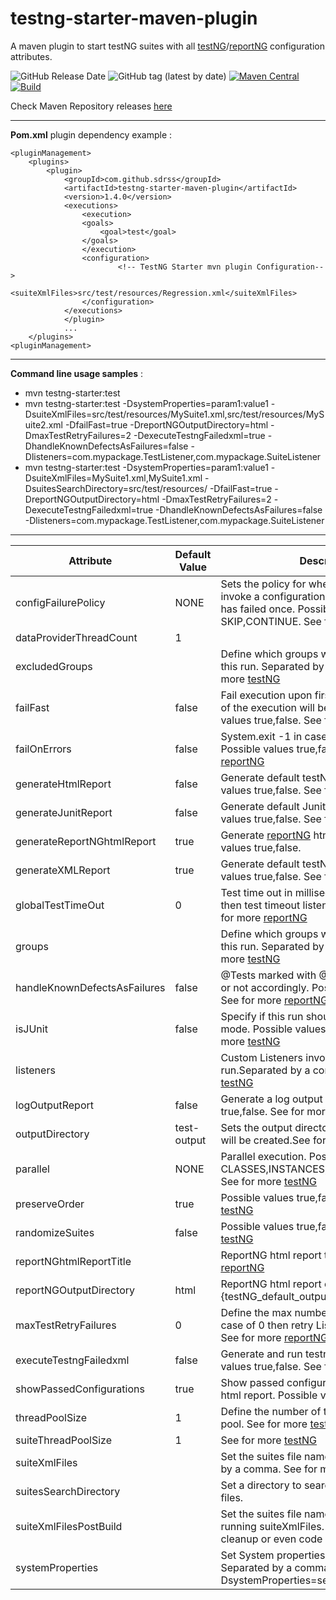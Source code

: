 # testng-starter-maven-plugin

A maven plugin to start testNG suites with all [testNG](https://testng.org/doc/)/[reportNG](https://github.com/sdrss/reportNG) configuration attributes.

![GitHub Release Date](https://img.shields.io/github/release-date/sdrss/testng-starter-maven-plugin) ![GitHub tag (latest by date)](https://img.shields.io/github/v/tag/sdrss/testng-starter-maven-plugin)
[![Maven Central](https://img.shields.io/maven-central/v/com.github.sdrss/testng-starter-maven-plugin?style=blue)](https://img.shields.io/maven-central/v/com.github.sdrss/testng-starter-maven-plugin) 
[![Build](https://github.com/sdrss/maven-testng-starter-plugin/workflows/Java_CI/badge.svg)](https://github.com/sdrss/maven-testng-starter-plugin/workflows/Java_CI/badge.svg)

Check Maven Repository releases [here](https://mvnrepository.com/artifact/com.github.sdrss/testng-starter-maven-plugin)

** **
 **Pom.xml** plugin dependency example :
```
<pluginManagement>
	<plugins>
		<plugin>
			<groupId>com.github.sdrss</groupId>
			<artifactId>testng-starter-maven-plugin</artifactId>
			<version>1.4.0</version>
			<executions>
				<execution>
				<goals>
					<goal>test</goal>
				</goals>
				</execution>
				<configuration>
				        <!-- TestNG Starter mvn plugin Configuration-->
				        <suiteXmlFiles>src/test/resources/Regression.xml</suiteXmlFiles>
				</configuration>
			</executions>
         	</plugin>
        	...
  	</plugins>
<pluginManagement> 
 ```
** ** 
 
**Command line usage samples** : 
 * mvn testng-starter:test
 * mvn testng-starter:test -DsystemProperties=param1:value1 -DsuiteXmlFiles=src/test/resources/MySuite1.xml,src/test/resources/MySuite2.xml -DfailFast=true -DreportNGOutputDirectory=html -DmaxTestRetryFailures=2 -DexecuteTestngFailedxml=true -DhandleKnownDefectsAsFailures=false -Dlisteners=com.mypackage.TestListener,com.mypackage.SuiteListener
 * mvn testng-starter:test -DsystemProperties=param1:value1 -DsuiteXmlFiles=MySuite1.xml,MySuite1.xml -DsuitesSearchDirectory=src/test/resources/ -DfailFast=true -DreportNGOutputDirectory=html -DmaxTestRetryFailures=2 -DexecuteTestngFailedxml=true -DhandleKnownDefectsAsFailures=false -Dlisteners=com.mypackage.TestListener,com.mypackage.SuiteListener

** ** 
| Attribute | Default Value | Description |
|-----------|-------------|---------------|
|configFailurePolicy           | NONE        |Sets the policy for whether or not to ever invoke a configuration method again after it has failed once. Possible values are SKIP,CONTINUE. See for more [testNG](https://testng.org/doc)|
|dataProviderThreadCount       |  1          |               |
|excludedGroups                |             |Define which groups will be excluded from this run. Separated by a comma. See for more [testNG](https://testng.org/doc)|
|failFast                      | false       |Fail execution upon first test failure. The rest of the execution will be skipped. Possible values true,false. See for more [reportNG](https://github.com/sdrss/reportNG)|
|failOnErrors                  | false       |System.exit -1 in case of test failures. Possible values true,false. See for more [reportNG](https://github.com/sdrss/reportNG)|
|generateHtmlReport            | false       |Generate default testNG html report. Possible values true,false. See for more [testNG](https://testng.org/doc)|
|generateJunitReport           | false       |Generate default Junit report. Possible values true,false. See for more [testNG](https://testng.org/doc)|
|generateReportNGhtmlReport    | true        |Generate [reportNG](https://github.com/sdrss/reportNG) html report. Possible values true,false.|
|generateXMLReport             | true        |Generate default testNG xml report. Possible values true,false.  See for more [testNG](https://testng.org/doc)|
|globalTestTimeOut             | 0           |Test time out in milliseconds. In case of 0 then test timeout listener is not invoked. See for more [reportNG](https://github.com/sdrss/reportNG)|
|groups                        |             |Define which groups will be included from this run. Separated by a comma. See for more [testNG](https://testng.org/doc)|
|handleKnownDefectsAsFailures  | false       |@Tests marked with @KnownDefect will fail or not accordingly. Possible values true,false. See for more [reportNG](https://github.com/sdrss/reportNG)|
|isJUnit                       | false       |Specify if this run should be made in JUnit mode. Possible values true,false. See for more [testNG](https://testng.org/doc)|
|listeners                     |             |Custom Listeners invoked into testNG run.Separated by a comma. See for more [testNG](https://testng.org/doc)|
|logOutputReport               | false       |Generate a log output report. Possible values true,false. See for more [reportNG](https://github.com/sdrss/reportNG)|
|outputDirectory               | test-output |Sets the output directory where the reports will be created.See for more [reportNG](https://github.com/sdrss/reportNG)|
|parallel                      | NONE        |Parallel execution. Possible values are CLASSES,INSTANCES,METHODS,TESTS. See for more [testNG](https://testng.org/doc)|
|preserveOrder                 | true        |Possible values true,false. See for more [testNG](https://testng.org/doc)|
|randomizeSuites               | false       |Possible values true,false. See for more [testNG](https://testng.org/doc)|
|reportNGhtmlReportTitle       |             |ReportNG html report title. See for more [reportNG](https://github.com/sdrss/reportNG)|
|reportNGOutputDirectory       | html        |ReportNG html report output path. Default {testNG_default_output_directory}/reportNG|
|maxTestRetryFailures          | 0           |Define the max number of retries for a test. In case of 0 then retry Listener is not invoked. See for more [reportNG](https://github.com/sdrss/reportNG)|
|executeTestngFailedxml        | false       |Generate and run testng-failed.xml. Possible values true,false. See for more [testNG](https://testng.org/doc)|
|showPassedConfigurations      | true        |Show passed configuration into [reportNG](https://github.com/sdrss/reportNG) html report. Possible values true,false.|
|threadPoolSize                | 1           |Define the number of threads in the thread pool. See for more [testNG](https://testng.org/doc)|
|suiteThreadPoolSize           | 1           |See for more [testNG](https://testng.org/doc)               |
|suiteXmlFiles                 |             |Set the suites file names to be run ,separated by a comma. See for more [testNG](https://testng.org/doc)|
|suitesSearchDirectory         |             |Set a directory to search for testNG suite xml files.|
|suiteXmlFilesPostBuild        |             |Set the suites file names to be run after running suiteXmlFiles. This can be used for cleanup or even code coverage actions.|
|systemProperties              |             |Set System properties as key:value Separated by a comma. For example : DsystemProperties=serverXML:myserver.xml |
